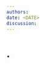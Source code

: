```yaml
---
authors: 
date: <DATE>
discussion: 
---
```


# <NUMBER>. <TITLE>

Date: <DATE>

## Status

<STATUS>

## Context

The issue motivating this decision, and any context that influences or constrains the decision.

## Decision

The change that we're proposing or have agreed to implement.

## Consequences

What becomes easier or more difficult to do and any risks introduced by the change that will need to be mitigated.